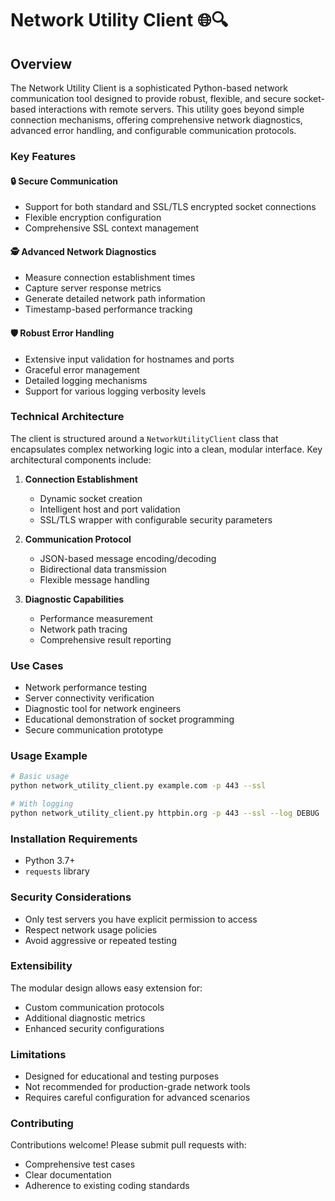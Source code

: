 # Network Utility Client 🌐🔍

## Overview

The Network Utility Client is a sophisticated Python-based network communication tool designed to provide robust, flexible, and secure socket-based interactions with remote servers. This utility goes beyond simple connection mechanisms, offering comprehensive network diagnostics, advanced error handling, and configurable communication protocols.

### Key Features

#### 🔒 Secure Communication
- Support for both standard and SSL/TLS encrypted socket connections
- Flexible encryption configuration
- Comprehensive SSL context management

#### 🕵️ Advanced Network Diagnostics
- Measure connection establishment times
- Capture server response metrics
- Generate detailed network path information
- Timestamp-based performance tracking

#### 🛡️ Robust Error Handling
- Extensive input validation for hostnames and ports
- Graceful error management
- Detailed logging mechanisms
- Support for various logging verbosity levels

### Technical Architecture

The client is structured around a `NetworkUtilityClient` class that encapsulates complex networking logic into a clean, modular interface. Key architectural components include:

1. **Connection Establishment**
   - Dynamic socket creation
   - Intelligent host and port validation
   - SSL/TLS wrapper with configurable security parameters

2. **Communication Protocol**
   - JSON-based message encoding/decoding
   - Bidirectional data transmission
   - Flexible message handling

3. **Diagnostic Capabilities**
   - Performance measurement
   - Network path tracing
   - Comprehensive result reporting

### Use Cases

- Network performance testing
- Server connectivity verification
- Diagnostic tool for network engineers
- Educational demonstration of socket programming
- Secure communication prototype

### Usage Example

```bash
# Basic usage
python network_utility_client.py example.com -p 443 --ssl

# With logging
python network_utility_client.py httpbin.org -p 443 --ssl --log DEBUG
```

### Installation Requirements

- Python 3.7+
- `requests` library

### Security Considerations

- Only test servers you have explicit permission to access
- Respect network usage policies
- Avoid aggressive or repeated testing

### Extensibility

The modular design allows easy extension for:
- Custom communication protocols
- Additional diagnostic metrics
- Enhanced security configurations

### Limitations

- Designed for educational and testing purposes
- Not recommended for production-grade network tools
- Requires careful configuration for advanced scenarios

### Contributing

Contributions welcome! Please submit pull requests with:
- Comprehensive test cases
- Clear documentation
- Adherence to existing coding standards

